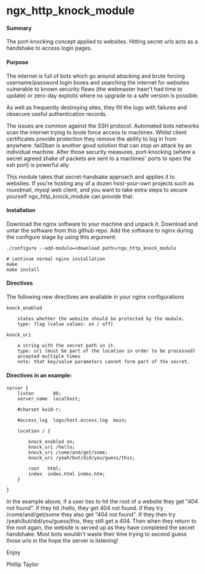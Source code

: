 
ngx_http_knock_module
=====================

#### Summary

The port-knocking concept applied to websites. Hitting secret urls acts as a handshake to access login pages.

#### Purpose

The internet is full of bots which go around attacking and brute forcing username/password login boxes and
searching the internet for websites vulnerable to known security flaws (the webmaster hasn't had time to
update) or zero-day exploits where no upgrade to a safe version is possible.

As well as frequently destroying sites, they fill the logs with failures and obsecure useful authentication
records.

The issues are common against the SSH protocol. Automated bots networks scan the internet trying to brute force
access to machines.	Whilst client certificates provide protection they remove the ability to log in from anywhere.
fail2ban is another good solution that can stop an attack by an individual machine. After those security measures,
port-knocking (where a secret agreed shake of packets are sent to a machines' ports to open the ssh port) is powerful
ally.

This module takes that secret-handsake approach and applies it to websites. If you're hosting any of a dozen
host-your-own projects such as roundmail, mysql web client, and you want to take extra steps to secure yourself
ngx_http_knock_module can provide that.

#### Installation

Download the nginx software to your machine and unpack it. Download and untar the software from this github repo.
Add the software to nginx during the configure stage by using this argument:

	./configure --add-module=<download path>/ngx_http_knock_module

	# continue normal nginx installation
	make
	make install

#### Directives

The following new directives are available in your nginx configurations

	knock_enabled
		
		states whether the website should be protected by the module.
		type: flag (value values: on / off)
	
	knock_uri

		a string with the secret path in it.
		type: uri (must be part of the location in order to be processed)
		accepted multiple times
		note: that key/value parameters cannot form part of the secret.

#### Directives in an example:

    server {
        listen       80;
        server_name  localhost;

        #charset koi8-r;

        #access_log  logs/host.access.log  main;

        location / {

            knock_enabled on;
            knock_uri /hello;
            knock_uri /come/and/get/some;
            knock_uri /yeah/but/did/you/guess/this;

            root   html;
            index  index.html index.htm;
        }

    }

In the example above, if a user ties to hit the root of a website they get "404 not found". if they hit
/hello, they get 404 not found. if they try /come/and/get/some they also get "404 not found". If they
then try /yeah/but/did/you/guess/this, they still get a 404. Then when they return to the root again,
the website is served up as they have completed the secret handshake. Most bots wouldn't waste their
time trying to second guess those urls in the hope the server is listening!

Enjoy

Phillip Taylor
